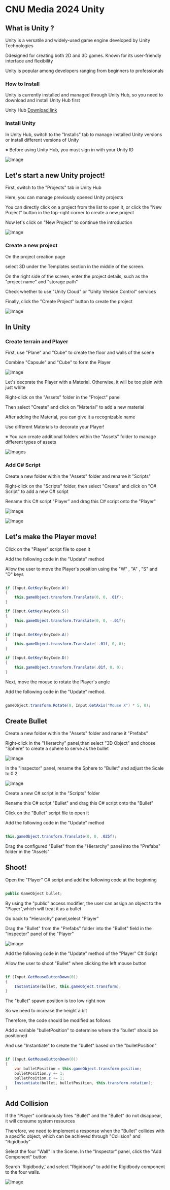# CNU Media 2024 Unity

## What is Unity ?

Unity is a versatile and widely-used game engine developed by Unity Technologies

Ddesigned for creating both 2D and 3D games. Known for its user-friendly interface and flexibility

Unity is popular among developers ranging from beginners to professionals

### How to Install

Unity is currently installed and managed through Unity Hub, so you need to download and install Unity Hub first

Unity Hub [Download link](https://unity.com/download)


### Install Unity

In Unity Hub, switch to the "Installs" tab to manage installed Unity versions or install different versions of Unity

※ Before using Unity Hub, you must sign in with your Unity ID

![Image](./images/UnityHub_InstallsTab.png)

## Let's start a new Unity project!

First, switch to the "Projects" tab in Unity Hub

Here, you can manage previously opened Unity projects

You can directly click on a project from the list to open it, or click the "New Project" button in the top-right corner to create a new project

Now let's click on "New Project" to continue the introduction

![Image](./images/UnityHub_ProjectsTab_NewProject.png)

### Create a new project

On the project creation page

select 3D under the Templates section in the middle of the screen.

On the right side of the screen, enter the project details, such as the "project name" and "storage path"

Check whether to use "Unity Cloud" or "Unity Version Control" services

Finally, click the "Create Project" button to create the project

![Image](./images/CreateNewProject.png)

## In Unity

### Create terrain and Player

First, use "Plane" and "Cube" to create the floor and walls of the scene

Combine "Capsule" and "Cube" to form the Player

![Image](./images/CreateTerrainAndPlayer.png)

Let's decorate the Player with a Material. Otherwise, it will be too plain with just white

Right-click on the "Assets" folder in the "Project" panel

Then select "Create" and click on "Material" to add a new material

After adding the Material, you can give it a recognizable name

Use different Materials to decorate your Player!

※ You can create additional folders within the "Assets" folder to manage different types of assets

![Images](./images/CreateMaterial.png)

### Add C# Script

Create a new folder within the "Assets" folder and rename it "Scripts"

Right-click on the "Scripts" folder, then select "Create" and click on "C# Script" to add a new C# script

Rename this C# script "Player" and drag this C# script onto the "Player"

![Image](./images/CreateCSharpScript.png)

![Image](./images/CreatePlayerScript.png)

## Let's make the Player move!

Click on the "Player" script file to open it

Add the following code in the "Update" method

Allow the user to move the Player's position using the "W" , "A" , "S" and "D" keys

```cs

if (Input.GetKey(KeyCode.W))
{
    this.gameObject.transform.Translate(0, 0, .01f);
}

if (Input.GetKey(KeyCode.S))
{
    this.gameObject.transform.Translate(0, 0, -.01f);
}

if (Input.GetKey(KeyCode.A))
{
    this.gameObject.transform.Translate(-.01f, 0, 0);
}

if (Input.GetKey(KeyCode.D))
{
    this.gameObject.transform.Translate(.01f, 0, 0);
}

```

Next, move the mouse to rotate the Player's angle

Add the following code in the "Update" method.

```cs

gameObject.transform.Rotate(0, Input.GetAxis("Mouse X") * 5, 0);

```

## Create Bullet

Create a new folder within the "Assets" folder and name it "Prefabs"

Right-click in the "Hierarchy" panel,than select "3D Object" and choose "Sphere" to create a sphere to serve as the bullet

![Image](./images/CreateBullet.png)

In the "Inspector" panel, rename the Sphere to "Bullet" and adjust the Scale to 0.2

![Image](./images/Bullet_InspectorSetting.png)

Create a new C# script in the "Scripts" folder

Rename this C# script "Bullet" and drag this C# script onto the "Bullet"

Click on the "Bullet" script file to open it

Add the following code in the "Update" method

```cs

this.gameObject.transform.Translate(0, 0, .025f);

```

Drag the configured "Bullet" from the "Hierarchy" panel into the "Prefabs" folder in the "Assets"

## Shoot!

Open the "Player" C# script and add the following code at the beginning

```cs

public GameObject bullet;

```

By using the "public" access modifier, the user can assign an object to the "Player",which will treat it as a bullet

Go back to "Hierarchy" panel,select "Player"

Drag the "Bullet" from the "Prefabs" folder into the "Bullet" field in the "Inspector" panel of the "Player"

![Image](./images/AssignBulletToPlayer.png)

Add the following code in the "Update" method of the "Player" C# Script

Allow the user to shoot "Bullet" when clicking the left mouse button

```cs

if (Input.GetMouseButtonDown(0))
{
    Instantiate(bullet, this.gameObject.transform);
}

```

The "bullet" spawn position is too low right now

So we need to increase the height a bit

Therefore, the code should be modified as follows

Add a variable "bulletPosition" to determine where the "bullet" should be positioned

And use "Instantiate" to create the "bullet" based on the "bulletPosition"

```cs

if (Input.GetMouseButtonDown(0))
{
    var bulletPosition = this.gameObject.transform.position;
    bulletPosition.y += 1;
    bulletPosition.z += 1;
    Instantiate(bullet, bulletPosition, this.transform.rotation);
}

```

## Add Collision

If the "Player" continuously fires "Bullet" and the "Bullet" do not disappear, it will consume system resources

Therefore, we need to implement a response when the "Bullet" collides with a specific object, which can be achieved through "Collision" and "Rigidbody"

Select the four "Wall" in the Scene. In the "Inspector" panel, click the "Add Component" button

Search 'Rigidbody,' and select "Rigidbody" to add the Rigidbody component to the four walls.

![Image](./images/WallAddRigidBody.png)
